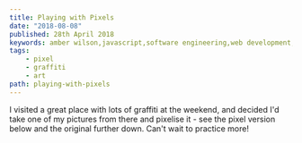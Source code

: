 ```yaml
---
title: Playing with Pixels
date: "2018-08-08"
published: 28th April 2018
keywords: amber wilson,javascript,software engineering,web development, coding, pixels, pixel art, graffiti
tags: 
    - pixel 
    - graffiti
    - art
path: playing-with-pixels
---
```


I visited a great place with lots of graffiti at the weekend, and decided I'd take one of my pictures from there and pixelise it - see the pixel version below and the original further down. Can't wait to practice more!